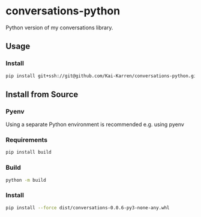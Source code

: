 # conversations-python
Python version of my conversations library.

## Usage

### Install 

```bash
pip install git+ssh://git@github.com/Kai-Karren/conversations-python.git
```

## Install from Source

### Pyenv
Using a separate Python environment is recommended e.g. using pyenv

### Requirements

```bash
pip install build
```

### Build

```bash
python -m build
```

### Install

```bash
pip install --force dist/conversations-0.0.6-py3-none-any.whl
```
